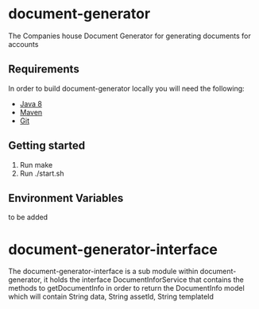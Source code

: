 document-generator
====================

The Companies house Document Generator for generating documents for accounts

Requirements
--------------

In order to build document-generator locally you will need the following:
- [Java 8](http://www.oracle.com/technetwork/java/javase/downloads/jdk8-downloads-2133151.html)
- [Maven](https://maven.apache.org/download.cgi)
- [Git](https://git-scm.com/downloads)

Getting started
-----------------

1. Run make
2. Run ./start.sh


Environment Variables
---------------------
to be added

document-generator-interface
===================================
The document-generator-interface is a sub module within document-generator, it holds the interface
DocumentInforService that contains the methods to getDocumentInfo in order to return the DocumentInfo model
which will contain String data, String assetId, String templateId